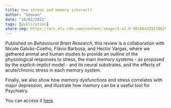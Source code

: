 ```yaml
---
title: How stress and memory interact?
author: "Geovan"
date: "16/02/2021"
tags: [publication]
share-img: https://ars.els-cdn.com/content/image/1-s2.0-S0166432821002989-gr2.jpg
---
```


Published on *Behavioural Brain Research*, this review is a collaboration with Nicole Galvão-Coelho, Flávio Barbosa, and Hector Vargas, where we gathered animal and 
human studies to provide an outline of the physiological responses to stress, the main memory systems - as proposed by the *explicit-implict* model - and its 
neural substrates, and the effects of acute/chronic stress in each memory system. 

Finally, we also show how memory dysfunctions and stress correlates with major depression, and illustrate how memory can be a useful tool for Psychiatry.

You can access it [here](https://www.sciencedirect.com/science/article/pii/S0166432821002989#fig0010).
